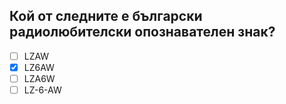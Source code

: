## Кой от следните е български радиолюбителски опознавателен знак?

<!-- Верният отговор е отбелязан с [X] -->

- [ ] LZAW
- [X] LZ6AW
- [ ] LZA6W
- [ ] LZ-6-AW
